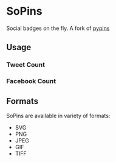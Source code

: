 SoPins 
=================

Social badges on the fly. A fork of [pypins](https://github.com/badges/pypipins)

## Usage

### Tweet Count

### Facebook Count

## Formats

SoPins are available in variety of formats:

- SVG
- PNG
- JPEG
- GIF
- TIFF
